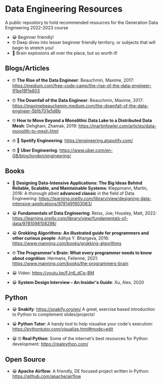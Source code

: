 # Data Engineering Resources
A public repository to hold recommended resources for the Generation Data Engineering 2022-2023 course

- 😀 Beginner friendly!
- 🤓 Deep dives into lesser beginner friendly territory, or subjects that will begin to stretch you!
- 🤯 Brain explosions all over the place, but so worth it!

## Blogs/Articles

* 🤓 __The Rise of the Data Engineer__: Beauchmin, Maxime, 2017: https://medium.com/free-code-camp/the-rise-of-the-data-engineer-91be18f1e603

* 🤓 __The Downfall of the Data Engineer__: Beauchmin, Maxime, 2017: https://maximebeauchemin.medium.com/the-downfall-of-the-data-engineer-5bfb701e5d6b

* 🤓 __How to Move Beyond a Monolithic Data Lake to a Distributed Data Mesh__: Dehghani, Zhamak, 2019: https://martinfowler.com/articles/data-monolith-to-mesh.html

* 🤓 🤯 __Spotify Engineering__: https://engineering.atspotify.com/

* 🤓 🤯 __Uber Engineering__: https://www.uber.com/en-GB/blog/london/engineering/

## Books

* 🤯 __Designing Data-Intensive Applications: The Big Ideas Behind Reliable, Scalable, and Maintainable Systems__: Kleppmann, Martin, 2016: A thorough albeit __advanced classic__ in the field of Data Engineering: https://learning.oreilly.com/library/view/designing-data-intensive-applications/9781491903063/

* 😀 __Fundamentals of Data Engineering__: Reiss, Joe; Housley, Matt, 2022: https://learning.oreilly.com/library/view/fundamentals-of-data/9781098108298/

* 😀 __Grokking Algorithms: An illustrated guide for programmers and other curious people__: Aditya Y. Bhargava, 2016: https://www.manning.com/books/grokking-algorithms

* 🤓 __The Programmer's Brain: What every programmer needs to know about cognition__: Hermans, Felienne, 2021: https://www.manning.com/books/the-programmers-brain

* 😀 Video: https://youtu.be/FJn6_dCp-BM

* 😀 __System Design Interview – An Insider's Guide__: Xu, Alex, 2020

## Python

* 😀 __Snakify__: https://snakify.org/en/ A great, exercise based introduction to Python to complement slides/projects!

* 😀 __Python Tutor__: A handy tool to help visualise your code's execution: https://pythontutor.com/visualize.html#mode=edit

* 😀 🤓 __Real Python__: Some of the internet's best resources for Python development: https://realpython.com/

## Open Source

* 😀 __Apache Airflow__: A friendly, DE focused project written in Python: https://github.com/apache/airflow
